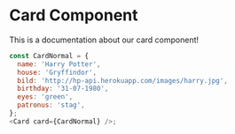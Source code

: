 # Card Component

This is a documentation about our card component!

```js
const CardNormal = {
  name: 'Harry Potter',
  house: 'Gryffindor',
  bild: 'http://hp-api.herokuapp.com/images/harry.jpg',
  birthday: '31-07-1980',
  eyes: 'green',
  patronus: 'stag',
};
<Card card={CardNormal} />;
```
